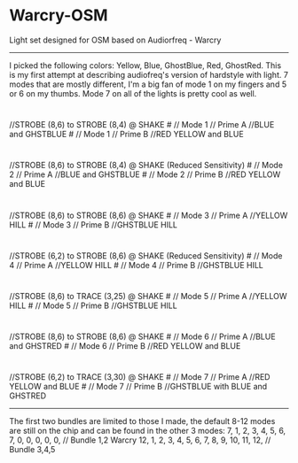 # Warcry-OSM
Light set designed for OSM based on Audiorfreq - Warcry

------
I picked the following colors: Yellow, Blue, GhostBlue, Red, GhostRed. This is my first attempt at describing audiofreq's version of hardstyle with light. 7 modes that are mostly different, I'm a big fan of mode 1 on my fingers and 5 or 6 on my thumbs. Mode 7 on all of the lights is pretty cool as well.
#
#
//STROBE (8,6) to STROBE (8,4) @ SHAKE #
// Mode 1	// Prime A //BLUE and GHSTBLUE #
// Mode 1	// Prime B //RED YELLOW and BLUE
#
//STROBE (8,6) to STROBE (8,4) @ SHAKE (Reduced Sensitivity) #
// Mode 2	// Prime A //BLUE and GHSTBLUE #
// Mode 2	// Prime B //RED YELLOW and BLUE
#
//STROBE (8,6) to STROBE (8,6) @ SHAKE #
// Mode 3	// Prime A //YELLOW HILL #
// Mode 3	// Prime B //GHSTBLUE HILL
#
//STROBE (6,2) to STROBE (8,6) @ SHAKE (Reduced Sensitivity) #
// Mode 4	// Prime A //YELLOW HILL #
// Mode 4	// Prime B //GHSTBLUE HILL
#
//STROBE (8,6) to TRACE (3,25) @ SHAKE #
// Mode 5	// Prime A //YELLOW HILL #
// Mode 5	// Prime B //GHSTBLUE HILL
#
//STROBE (8,6) to STROBE (8,6) @ SHAKE #
// Mode 6	// Prime A //BLUE and GHSTRED #
// Mode 6	// Prime B //RED YELLOW and BLUE
#
//STROBE (6,2) to TRACE (3,30) @ SHAKE #
// Mode 7	// Prime A //RED YELLOW and BLUE #
// Mode 7	// Prime B //GHSTBLUE with BLUE and GHSTRED

------
The first two bundles are limited to those I made, the default 8-12 modes are still on the chip and can be found in the other 3 modes:
 7,    1, 2, 3, 4, 5, 6, 7, 0, 0, 0, 0, 0,      // Bundle 1,2 Warcry
 12,   1, 2, 3, 4, 5, 6, 7, 8, 9, 10, 11, 12,   // Bundle 3,4,5


